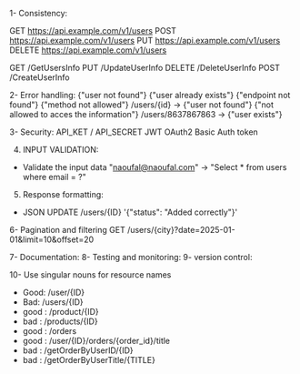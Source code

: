 1- Consistency:

GET https://api.example.com/v1/users
POST https://api.example.com/v1/users
PUT https://api.example.com/v1/users
DELETE https://api.example.com/v1/users


GET /GetUsersInfo
PUT /UpdateUserInfo
DELETE /DeleteUserInfo
POST /CreateUserInfo

2- Error handling:
{"user not found"}
{"user already exists"}
{"endpoint not found"}
{"method not allowed"}
/users/{id} -> {"user not found"} {"not allowed to acces the information"}
/users/8637867863 -> {"user exists"}

3- Security:
API_KET / API_SECRET
JWT
OAuth2
Basic Auth
token

4. INPUT VALIDATION:
- Validate the input data
"naoufal@naoufal.com" -> "Select * from users where email = ?"

5. Response formatting:
- JSON
UPDATE /users/{ID}
'{"status": "Added correctly"}'


6- Pagination and filtering
GET /users/{city}?date=2025-01-01&limit=10&offset=20


7- Documentation:
8- Testing and monitoring:
9- version control:

10- Use singular nouns for resource names
- Good: /user/{ID}
- Bad: /users/{ID}
- good : /product/{ID}
- bad : /products/{ID}
- good : /orders
- good : /user/{ID}/orders/{order_id}/title
- bad : /getOrderByUserID/{ID}
- bad : /getOrderByUserTitle/{TITLE}

